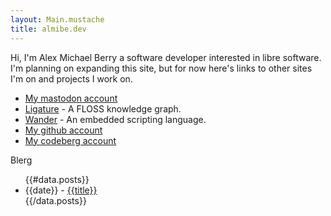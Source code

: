 ```yaml
---
layout: Main.mustache
title: almibe.dev
---
```

<main>
	<section>Hi, I'm Alex Michael Berry a software developer interested in libre software.</section>
	<section>I'm planning on expanding this site, but for now here's links to other sites I'm on and projects I work on.</section>
	<ul>
		<li><a href="https://fosstodon.org/@almibe">My mastodon account</a></li>
		<li><a href="https://ligature.dev">Ligature</a> - A FLOSS knowledge graph.</li>
		<li><a href="https://wander-lang.dev">Wander</a> - An embedded scripting language.</li>
		<li><a href="https://github.com/almibe">My github account</a></li>
		<li><a href="https://codeberg.org/almibe">My codeberg account</a></li>
	</ul>
	<section>Blerg</section>
	<ul>
		{{#data.posts}}
			<li>{{date}} - <a href="{{{url}}}">{{title}}</a></li>
		{{/data.posts}}
	</ul>
</main>
